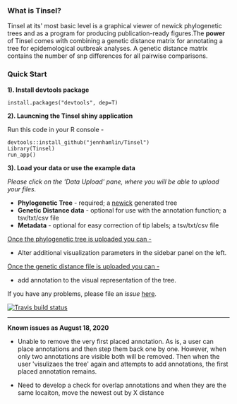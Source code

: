 ### What is Tinsel?

Tinsel at its' most basic level is a graphical viewer of newick phylogenetic trees and as a program for producing publication-ready figures.The **power** of Tinsel comes with combining a genetic distance matrix for annotating a tree for epidemological outbreak analyses. A genetic distance matrix contains the number of snp differences for all pairwise comparisons. 

### Quick Start 

**1). Install devtools package** 

`install.packages("devtools", dep=T)`

**2). Launcning the Tinsel shiny application**

Run this code in your R console -     

```
devtools::install_github("jennhamlin/Tinsel")
Library(Tinsel)
run_app()
```  


**3). Load your data or use the example data**  

*Please click on the 'Data Upload' pane, where you will be able to upload your files.* 

* **Phylogenetic Tree** - required; a [newick](https://en.wikipedia.org/wiki/Newick_format) generated tree 
* **Genetic Distance data** - optional for use with the annotation function; a tsv/txt/csv file
* **Metadata** - optional for easy correction of tip labels; a tsv/txt/csv file 

<u>Once the phylogenetic tree is uploaded you can -</u>
* Alter additional visualization parameters in the sidebar panel on the left. 

<u>Once the genetic distance file is uploaded you can -</u>
* add annotation to the visual representation of the tree.

If you have any problems, please file an *issue* [here](https://github.com/jennahamlin/Tinsel/issues).

<!-- badges: start -->
[![Travis build status](https://travis-ci.com/jennahamlin/Tinsel.svg?branch=master)](https://travis-ci.com/jennahamlin/Tinsel)
<!-- badges: end -->
<hr>




**Known issues as August 18, 2020**

- Unable to remove the very first placed annotation. As is, a user can place annotations and then step them back one by one. However, when only two annotations are visible both will be removed. Then when the user 'visulizaes the tree' again and attempts to add annotations, the first placed annotation remains. 

- Need to develop a check for overlap annotations and when they are the same locaiton, move the newest out by X distance


